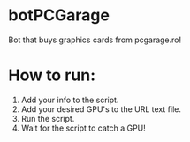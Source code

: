 # botPCGarage

Bot that buys graphics cards from pcgarage.ro!

# How to run:

1. Add your info to the script.
2. Add your desired GPU's to the URL text file.
3. Run the script.
4. Wait for the script to catch a GPU!
